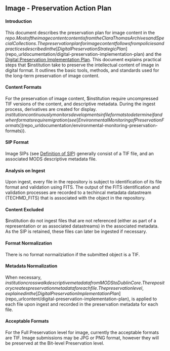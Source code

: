 ## Image - Preservation Action Plan

#### Introduction

This document describes the preservation plan for image content in the $repo. Most of the image content content is from the Clara Thomas Archives and Special Collections. The preservation plan for image content follows from policies and practices described in the [Digital Preservation Strategic Plan]($repo_urldocumentation/digital-preservation-implementation-plan) and the [Digital Preservation Implementation Plan]($repo_urldocumentation/digital-preservation-implementation-plan). This document explains practical steps that $institution take to preserve the intellectual content of image in digital format. It outlines the basic tools, methods, and standards used for the long-term preservation of image content.

#### Content Formats

For the preservation of image content, $institution require uncompressed TIF versions of the content, and descriptive metadata. During the ingest process, derivatives are created for display. $institution continuously monitors developments in file formats to determine if and when formats require migration (see [Environmental Monitoring of Preservation Formats]($repo_urldocumentation/environmental-monitoring-preservation-formats)).

#### SIP Format

Image SIPs (see [Definition of SIP]($repo_urlcontent/definition-sip)) generally consist of a TIF file, and an associated MODS descriptive metadata file.

#### Analysis on Ingest

Upon ingest, every file in the repository is subject to identification of its file format and validation using FITS. The output of the FITS identification and validation processes are recorded to a techincal metadata datastream (TECHMD_FITS) that is associated with the object in the repository.

#### Content Excluded

$institution do not ingest files that are not referenced (either as part of a representation or as associated datastreams) in the associated metadata. As the SIP is retained, these files can later be ingested if necessary.

#### Format Normalization

There is no format normailziation if the submitted object is a TIF.

#### Metadata Normalization

When necessary, $institution crosswalk descriptive metadata from MODS to Dublin Core. The repository creates preservation metadata for each file. The preservation level, explained in the [Digital Preservation Implementation Plan]($repo_urlcontent/digital-preservation-implementation-plan), is applied to each file upon ingest and recorded in the preservation metadata for each file.

#### Acceptable Formats

For the Full Preservation level for image, currently the acceptable formats are TIF. Image submissions may be JPG or PNG format, however they will be preserved at the Bit-level Preservation level.


